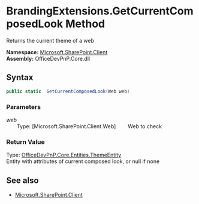 # BrandingExtensions.GetCurrentComposedLook Method  
Returns the current theme of a web  

**Namespace:** [Microsoft.SharePoint.Client](Microsoft.SharePoint.Client.md)  
**Assembly:** OfficeDevPnP.Core.dll  
## Syntax
```C#
public static  GetCurrentComposedLook(Web web)
```
### Parameters
*web*  
&emsp;&emsp;Type: [Microsoft.SharePoint.Client.Web] 
&emsp;&emsp;Web to check  
  
### Return Value
Type: [OfficeDevPnP.Core.Entities.ThemeEntity](OfficeDevPnP.Core.Entities.ThemeEntity.md)  
Entity with attributes of current composed look, or null if none

## See also
- [Microsoft.SharePoint.Client](Microsoft.SharePoint.Client.md)
